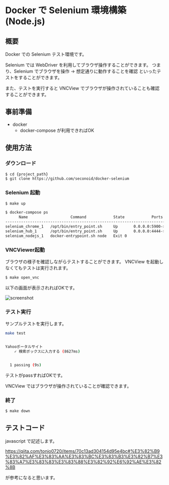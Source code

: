 # Docker で Selenium 環境構築 (Node.js)
## 概要
Docker での Selenium テスト環境です。

Selenium では WebDriver を利用してブラウザ操作することができます。
つまり、Selenium でブラウザを操作 -> 想定通りに動作することを確認 といったテストをすることができます。

また、テストを実行すると VNCView でブラウザが操作されていることも確認することができます。

## 事前準備
* docker
  * docker-compose が利用できればOK

## 使用方法
### ダウンロード

```bash
$ cd {project_path}
$ git clone https://github.com/seconoid/docker-selenium
```

### Selenium 起動

```bash
$ make up

$ docker-compose ps
      Name                   Command            State            Ports
-------------------------------------------------------------------------------
selenium_chrome_1   /opt/bin/entry_point.sh     Up       0.0.0.0:5900->5900/tcp
selenium_hub_1      /opt/bin/entry_point.sh     Up       0.0.0.0:4444->4444/tcp
selenium_nodejs_1   docker-entrypoint.sh node   Exit 0
```

### VNCViewer起動
ブラウザの様子を確認しながらテストすることができます。
VNCView を起動しなくてもテストは実行されます。

```bash
$ make open_vnc
```

以下の画面が表示されればOKです。

![screenshot](https://api.monosnap.com/file/download?id=VDeDjYw9OiednYqAsZzG4cGV10KTUG)

### テスト実行
サンプルテストを実行します。

```bash
make test


Yahooポータルサイト
    ✓ 検索ボックスに入力する (8627ms)


  1 passing (9s)
```

テストがpassすればOKです。

VNCView ではブラウザが操作されていることが確認できます。

### 終了

```bash
$ make down
```

## テストコード

javascript で記述します。

https://qiita.com/tonio0720/items/70c13ad304154d95e4bc#%E3%82%B9%E3%82%AF%E3%83%AA%E3%83%BC%E3%83%B3%E3%82%B7%E3%83%A7%E3%83%83%E3%83%88%E3%82%92%E6%92%AE%E3%82%8B

が参考になると思います。